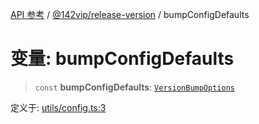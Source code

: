[API 参考](../../../index.md) / [@142vip/release-version](../index.md) / bumpConfigDefaults

# 变量: bumpConfigDefaults

> `const` **bumpConfigDefaults**: [`VersionBumpOptions`](../interfaces/VersionBumpOptions.md)

定义于: [utils/config.ts:3](https://github.com/142vip/core-x/blob/a868d72f351cc457f350d05d38d540d6494a8ff2/packages/release-version/src/utils/config.ts#L3)
